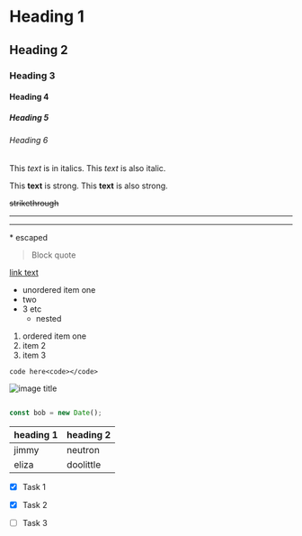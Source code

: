 <!-- Headings -->
# Heading 1
## Heading 2
### Heading 3
#### Heading 4
##### Heading 5
###### Heading 6

<!-- Emphasis -->
This *text* is in italics.
This _text_ is also italic.

This **text** is strong.
This __text__ is also strong.

~~strikethrough~~

---
___

\* escaped

> Block quote

[link text](http://www.link.com)

* unordered item one
* two
* 3 etc
    * nested

1. ordered item one
1. item 2
1. item 3

`code here<code></code>`

![image title](https://markdown-here.com/img/icon256.png)

<!-- Github Specific -->

```javascript

const bob = new Date();
```

| heading 1 | heading 2 |
| ----- | --------- |
| jimmy | neutron |
| eliza | doolittle |


* [x] Task 1
* [x] Task 2
* [ ] Task 3







